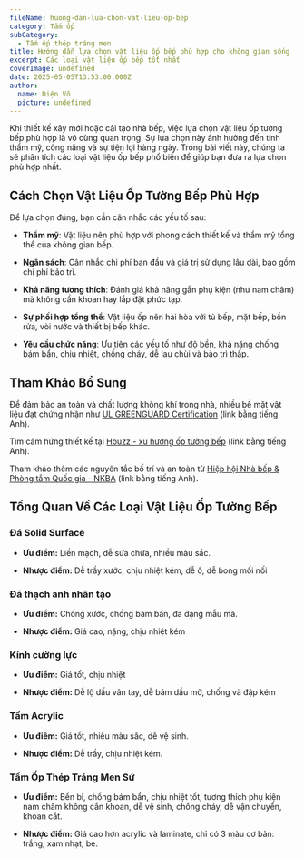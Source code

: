 ```yaml
---
fileName: huong-dan-lua-chon-vat-lieu-op-bep
category: Tấm ốp
subCategory:
  - Tấm ốp thép tráng men
title: Hướng dẫn lựa chọn vật liệu ốp bếp phù hợp cho không gian sống
excerpt: Các loại vật liệu ốp bếp tốt nhất
coverImage: undefined
date: 2025-05-05T13:53:00.000Z
author:
  name: Diện Võ
  picture: undefined
---
```

Khi thiết kế xây mới hoặc cải tạo nhà bếp, việc lựa chọn vật liệu ốp tường bếp phù hợp là vô cùng quan trọng. Sự lựa chọn này ảnh hưởng đến tính thẩm mỹ, công năng và sự tiện lợi hàng ngày. Trong bài viết này, chúng ta sẽ phân tích các loại vật liệu ốp bếp phổ biến để giúp bạn đưa ra lựa chọn phù hợp nhất.

## Cách Chọn Vật Liệu Ốp Tường Bếp Phù Hợp

Để lựa chọn đúng, bạn cần cân nhắc các yếu tố sau:

*   **Thẩm mỹ**: Vật liệu nên phù hợp với phong cách thiết kế và thẩm mỹ tổng thể của không gian bếp.
    
*   **Ngân sách**: Cân nhắc chi phí ban đầu và giá trị sử dụng lâu dài, bao gồm chi phí bảo trì.
    
*   **Khả năng tương thích**: Đánh giá khả năng gắn phụ kiện (như nam châm) mà không cần khoan hay lắp đặt phức tạp.
    
*   **Sự phối hợp tổng thể**: Vật liệu ốp nên hài hòa với tủ bếp, mặt bếp, bồn rửa, vòi nước và thiết bị bếp khác.
    
*   **Yêu cầu chức năng**: Ưu tiên các yếu tố như độ bền, khả năng chống bám bẩn, chịu nhiệt, chống cháy, dễ lau chùi và bảo trì thấp.
    

## Tham Khảo Bổ Sung

Để đảm bảo an toàn và chất lượng không khí trong nhà, nhiều bề mặt vật liệu đạt chứng nhận như [UL GREENGUARD Certification](https://www.ul.com/resources/ul-greenguard-certification-program) (link bằng tiếng Anh).

Tìm cảm hứng thiết kế tại [Houzz - xu hướng ốp tường bếp](https://www.houzz.com/magazine/kitchen-backsplashes) (link bằng tiếng Anh).

Tham khảo thêm các nguyên tắc bố trí và an toàn từ [Hiệp hội Nhà bếp & Phòng tắm Quốc gia - NKBA](https://nkba.org/guidelines/) (link bằng tiếng Anh).

## Tổng Quan Về Các Loại Vật Liệu Ốp Tường Bếp

### Đá Solid Surface

*   **Ưu điểm:** Liền mạch, dễ sửa chữa, nhiều màu sắc.
    
*   **Nhược điểm:** Dễ trầy xước, chịu nhiệt kém, dễ ố, dễ bong mối nối
    

### Đá thạch anh nhân tạo

*   **Ưu điểm:** Chống xước, chống bám bẩn, đa dạng mẫu mã.
    
*   **Nhược điểm:** Giá cao, nặng, chịu nhiệt kém
    

### Kính cường lực

*   **Ưu điểm:** Giá tốt, chịu nhiệt
    
*   **Nhược điểm:** Dễ lộ dấu vân tay, dễ bám dầu mỡ, chống và đập kém
    

### Tấm Acrylic

*   **Ưu điểm:** Giá tốt, nhiều màu sắc, dễ vệ sinh.
    
*   **Nhược điểm:** Dễ trầy, chịu nhiệt kém.
    

### Tấm Ốp Thép Tráng Men Sứ

*   **Ưu điểm:** Bền bỉ, chống bám bẩn, chịu nhiệt tốt, tương thích phụ kiện nam châm không cần khoan, dễ vệ sinh, chống cháy, dễ vận chuyển, khoan cắt.
    
*   **Nhược điểm:** Giá cao hơn acrylic và laminate, chỉ có 3 màu cơ bản: trắng, xám nhạt, be.
